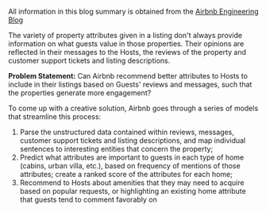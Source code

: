 All information in this blog summary is obtained from the [Airbnb Engineering Blog](https://medium.com/airbnb-engineering/prioritizing-home-attributes-based-on-guest-interest-3c49b827e51a)

The variety of property attributes given in a listing don't always provide information on what guests value in those properties. Their opinions are reflected in their messages to the Hosts, the reviews of the property and customer support tickets and listing descriptions. 

**Problem Statement:** Can Airbnb recommend better attributes to Hosts to include in their listings based on Guests' reviews and messages, such that the properties generate more engagement? 

To come up with a creative solution, Airbnb goes through a series of models that streamline this process:

1. Parse the unstructured data contained within reviews, messages, customer support tickets and listing descriptions, and map individual sentences to interesting entities that concern the property;
2. Predict what attributes are important to guests in each type of home (cabins, urban villa, etc.), based on frequency of mentions of those attributes; create a ranked score of the attributes for each home;
3. Recommend to Hosts about amenities that they may need to acquire based on popular requests, or highlighting an existing home attribute that guests tend to comment favorably on


